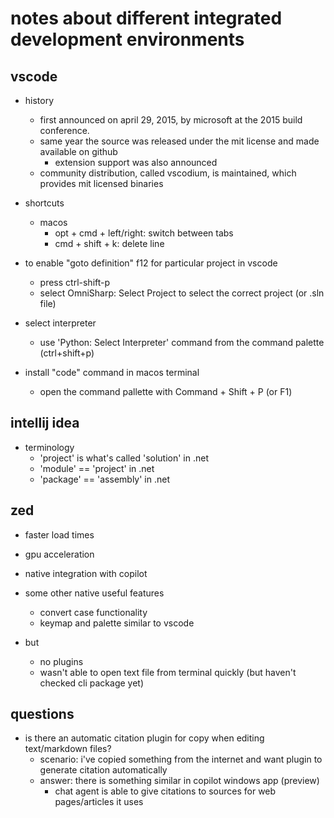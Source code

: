 # notes about different integrated development environments

## vscode

- history
  - first announced on april 29, 2015, by microsoft at the 2015 build conference. 
  - same year the source was released under the mit license and made available on github
    - extension support was also announced
  - community distribution, called vscodium, is maintained, which provides mit licensed binaries

- shortcuts
  - macos
    - opt + cmd + left/right:   switch between tabs
    - cmd + shift + k:          delete line

- to enable "goto definition" f12 for particular project in vscode
  - press ctrl-shift-p 
  - select OmniSharp: Select Project to select the correct project (or .sln file)

- select interpreter
    - use 'Python: Select Interpreter' command from the command palette (ctrl+shift+p)

- install "code" command in macos terminal
  - open the command pallette with Command + Shift + P (or F1)


## intellij idea

- terminology
  - 'project' is what's called 'solution' in .net
  - 'module' == 'project' in .net
  - 'package' == 'assembly' in .net


## zed

- faster load times
- gpu acceleration
- native integration with copilot
- some other native useful features
  - convert case functionality
  - keymap and palette similar to vscode

- but
  - no plugins
  - wasn't able to open text file from terminal quickly (but haven't checked cli package yet)


## questions

- is there an automatic citation plugin for copy when editing text/markdown files?
  - scenario: i've copied something from the internet and want plugin to generate citation automatically
  - answer: there is something similar in copilot windows app (preview)
    - chat agent is able to give citations to sources for web pages/articles it uses